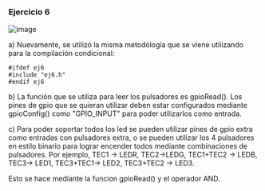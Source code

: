 ### Ejercicio 6

![image](https://user-images.githubusercontent.com/55199405/144509071-4d0d0944-126c-4fa3-93f3-c928d198e318.png)


a)
Nuevamente, se utilizó la misma metodólogía que se viene utilizando para la compilación condicional:


```{c}
#ifdef ej6
#include "ej6.h"
#endif ej6
```

b) La función que se utiliza para leer los pulsadores es gpioRead(). Los pines de gpio que se quieran utilizar deben estar configurados mediante gpioConfig() como "GPIO_INPUT" para poder utilizarlos como entrada.


c) Para poder soportar todos los led se pueden utilizar pines de gpio extra como entradas con pulsadores extra, o se pueden utilizar los 4 pulsadores en estilo binario para lograr encender todos mediante combinaciones de pulsadores. Por ejemplo, TEC1 -> LEDR, TEC2->LEDG, TEC1+TEC2 -> LEDB, TEC3-> LED1, TEC3+TEC1-> LED2, TEC3+TEC2 -> LED3.

Esto se hace mediante la funcion gpioRead() y el operador AND.
